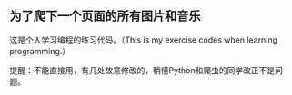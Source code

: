 ## 为了爬下一个页面的所有图片和音乐

这是个人学习编程的练习代码。（This is my exercise codes when learning programming.）

提醒：不能直接用，有几处故意修改的，稍懂Python和爬虫的同学改正不是问题。